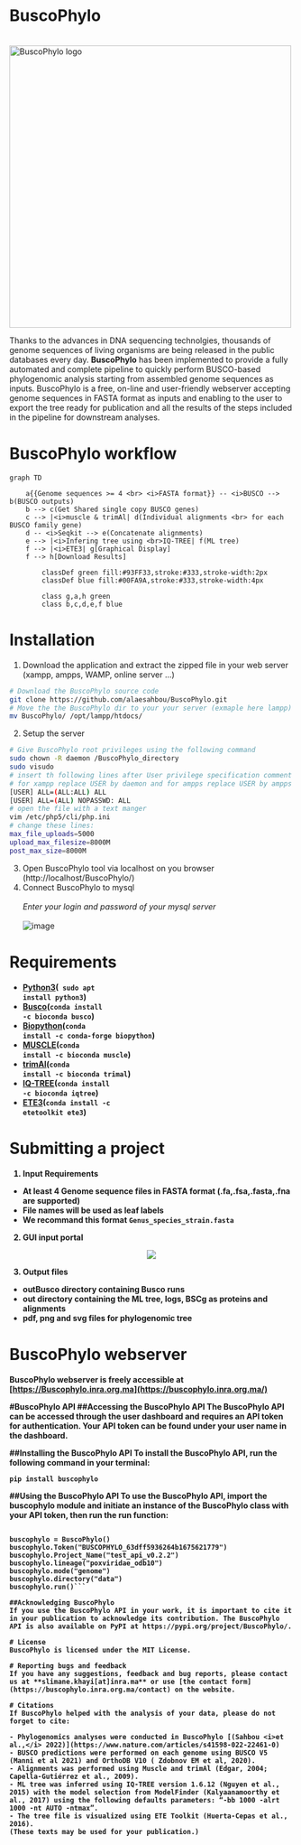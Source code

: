 # BuscoPhylo

<br>
<img src="https://user-images.githubusercontent.com/22656460/184841359-acfdc023-d70f-46e1-9e65-d1c741a3465d.png" width="500" title="BuscoPhylo logo" align="float:right"></img>
<br>

Thanks to the advances in DNA sequencing technolgies, thousands of genome sequences of living organisms are being released in the public databases every day. <b>BuscoPhylo</b> has been implemented to provide a fully automated and complete pipeline to quickly perform BUSCO-based phylogenomic analysis starting from assembled genome sequences as inputs. BuscoPhylo is a free, on-line and user-friendly webserver accepting genome sequences in FASTA format as inputs and enabling to the user to export the tree ready for publication and all the results of the steps included in the pipeline for downstream analyses.
<br>

# BuscoPhylo workflow

```mermaid
graph TD
    
    a{{Genome sequences >= 4 <br> <i>FASTA format}} -- <i>BUSCO --> b(BUSCO outputs)
    b --> c(Get Shared single copy BUSCO genes)
    c --> |<i>muscle & trimAl| d(Individual alignments <br> for each BUSCO family gene)
    d -- <i>Seqkit --> e(Concatenate alignments)
    e --> |<i>Infering tree using <br>IQ-TREE| f(ML tree)
    f --> |<i>ETE3| g[Graphical Display]
    f --> h[Download Results]
 
        classDef green fill:#93FF33,stroke:#333,stroke-width:2px
        classDef blue fill:#00FA9A,stroke:#333,stroke-width:4px
       
        class g,a,h green
        class b,c,d,e,f blue
 ```      
 
# Installation
1. Download the application and extract the zipped file in your web server (xampp, ampps, WAMP, online server …)
````bash
# Download the BuscoPhylo source code 
git clone https://github.com/alaesahbou/BuscoPhylo.git
# Move the the BuscoPhylo dir to your your server (exmaple here lampp)
mv BuscoPhylo/ /opt/lampp/htdocs/
````
2. Setup the server
````bash
# Give BuscoPhylo root privileges using the following command
sudo chown -R daemon /BuscoPhylo_directory
sudo visudo
# insert th following lines after User privilege specification comment 
# for xampp replace USER by daemon and for ampps replace USER by ampps
[USER] ALL=(ALL:ALL) ALL
[USER] ALL=(ALL) NOPASSWD: ALL
# open the file with a text manger
vim /etc/php5/cli/php.ini
# change these lines:
max_file_uploads=5000
upload_max_filesize=8000M
post_max_size=8000M
````
3. Open BuscoPhylo tool via localhost on you browser (http://localhost/BuscoPhylo/)
4. Connect BuscoPhylo to mysql <br><br>
<i>Enter your login and password of your mysql server</i><br><br>
![image](https://user-images.githubusercontent.com/60272832/184771731-24b16890-fd31-4444-83b3-6f8d340e15ff.png)
# Requirements
- [<b>Python3](https://www.python.org/)(<code> sudo apt install python3</code>)
- [<b>Busco](https://busco.ezlab.org/)(<code>conda install -c bioconda busco</code>)
- [<b>Biopython](https://biopython.org/)(<code>conda install -c conda-forge biopython</code>)
- [<b>MUSCLE](https://www.drive5.com/muscle/)(<code>conda install -c bioconda muscle</code>)
- [<b>trimAl](http://trimal.cgenomics.org/)(<code>conda install -c bioconda trimal</code>)
- [<b>IQ-TREE](http://www.iqtree.org/)(<code>conda install -c bioconda iqtree</code>)
- [<b>ETE3](http://etetoolkit.org/)(<code>conda install -c etetoolkit ete3</code>)

# Submitting a project
1. Input Requirements
- At least 4 Genome sequence files in FASTA format (.fa,.fsa,.fasta,.fna are supported)
- File names will be used as leaf labels 
- We recommand this format <code>Genus_species_strain.fasta</code>

2. GUI input portal
<center><img src="https://user-images.githubusercontent.com/60272832/183297851-9c4afdb6-7e73-4a54-b31a-2e24aedbbb88.png"></center>

3. Output files
- **outBusco** directory containing Busco runs
- **out** directory containing the ML tree, logs, BSCg as proteins and alignments
- **pdf**, **png** and **svg** files for phylogenomic tree

# BuscoPhylo webserver
BuscoPhylo webserver is freely accessible at [https://Buscophylo.inra.org.ma](https://buscophylo.inra.org.ma/)

#BuscoPhylo API
##Accessing the BuscoPhylo API
The BuscoPhylo API can be accessed through the user dashboard and requires an API token for authentication. Your API token can be found under your user name in the dashboard.

##Installing the BuscoPhylo API
To install the BuscoPhylo API, run the following command in your terminal:

```pip install buscophylo```

##Using the BuscoPhylo API
To use the BuscoPhylo API, import the buscophylo module and initiate an instance of the BuscoPhylo class with your API token, then run the run function:

```from buscophylo import BuscoPhylo

buscophylo = BuscoPhylo()
buscophylo.Token("BUSCOPHYLO_63dff5936264b1675621779")
buscophylo.Project_Name("test_api_v0.2.2")
buscophylo.lineage("poxviridae_odb10")
buscophylo.mode("genome")
buscophylo.directory("data")
buscophylo.run()```

##Acknowledging BuscoPhylo
If you use the BuscoPhylo API in your work, it is important to cite it in your publication to acknowledge its contribution. The BuscoPhylo API is also available on PyPI at https://pypi.org/project/BuscoPhylo/.

# License
BuscoPhylo is licensed under the MIT License.

# Reporting bugs and feedback
If you have any suggestions, feedback and bug reports, please contact us at **slimane.khayi[at]inra.ma** or use [the contact form](https://buscophylo.inra.org.ma/contact) on the website.

# Citations
If BuscoPhylo helped with the analysis of your data, please do not forget to cite:

- Phylogenomics analyses were conducted in BuscoPhylo [(Sahbou <i>et al.,</i> 2022)](https://www.nature.com/articles/s41598-022-22461-0)
- BUSCO predictions were performed on each genome using BUSCO V5 (Manni et al 2021) and OrthoDB V10 ( Zdobnov EM et al, 2020).
- Alignments was performed using Muscle and trimAl (Edgar, 2004; Capella-Gutiérrez et al., 2009).
- ML tree was inferred using IQ-TREE version 1.6.12 (Nguyen et al., 2015) with the model selection from ModelFinder (Kalyaanamoorthy et al., 2017) using the following defaults parameters: “-bb 1000 -alrt 1000 -nt AUTO -ntmax”.
- The tree file is visualized using ETE Toolkit (Huerta-Cepas et al., 2016).
(These texts may be used for your publication.)


